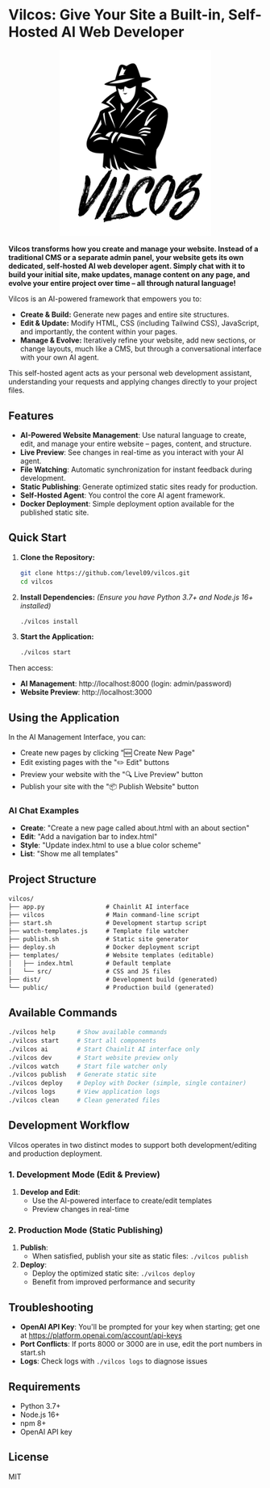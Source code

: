 # Vilcos: Give Your Site a Built-in, Self-Hosted AI Web Developer

<p align="center">
  <img src="https://raw.githubusercontent.com/level09/vilcos/master/assets/vilcos.png" alt="Vilcos Logo" width="300"/>
</p>

**Vilcos transforms how you create and manage your website. Instead of a traditional CMS or a separate admin panel, your website gets its own dedicated, self-hosted AI web developer agent. Simply chat with it to build your initial site, make updates, manage content on any page, and evolve your entire project over time – all through natural language!**

Vilcos is an AI-powered framework that empowers you to:
-   **Create & Build:** Generate new pages and entire site structures.
-   **Edit & Update:** Modify HTML, CSS (including Tailwind CSS), JavaScript, and importantly, the content within your pages.
-   **Manage & Evolve:** Iteratively refine your website, add new sections, or change layouts, much like a CMS, but through a conversational interface with your own AI agent.

This self-hosted agent acts as your personal web development assistant, understanding your requests and applying changes directly to your project files.

## Features

- **AI-Powered Website Management**: Use natural language to create, edit, and manage your entire website – pages, content, and structure.
- **Live Preview**: See changes in real-time as you interact with your AI agent.
- **File Watching**: Automatic synchronization for instant feedback during development.
- **Static Publishing**: Generate optimized static sites ready for production.
- **Self-Hosted Agent**: You control the core AI agent framework.
- **Docker Deployment**: Simple deployment option available for the published static site.

## Quick Start

1.  **Clone the Repository:**
    ```bash
    git clone https://github.com/level09/vilcos.git
    cd vilcos
    ```

2.  **Install Dependencies:**
    *(Ensure you have Python 3.7+ and Node.js 16+ installed)*
    ```bash
    ./vilcos install
    ```

3.  **Start the Application:**
    ```bash
    ./vilcos start
    ```

Then access:
- **AI Management**: http://localhost:8000 (login: admin/password)
- **Website Preview**: http://localhost:3000

## Using the Application

In the AI Management Interface, you can:
- Create new pages by clicking "🆕 Create New Page" 
- Edit existing pages with the "✏️ Edit" buttons
- Preview your website with the "🔍 Live Preview" button
- Publish your site with the "📦 Publish Website" button

### AI Chat Examples
- **Create**: "Create a new page called about.html with an about section"
- **Edit**: "Add a navigation bar to index.html"
- **Style**: "Update index.html to use a blue color scheme"
- **List**: "Show me all templates"

## Project Structure

```
vilcos/
├── app.py                 # Chainlit AI interface
├── vilcos                 # Main command-line script
├── start.sh               # Development startup script
├── watch-templates.js     # Template file watcher
├── publish.sh             # Static site generator
├── deploy.sh              # Docker deployment script
├── templates/             # Website templates (editable)
│   ├── index.html         # Default template
│   └── src/               # CSS and JS files
├── dist/                  # Development build (generated)
└── public/                # Production build (generated)
```

## Available Commands

```bash
./vilcos help      # Show available commands
./vilcos start     # Start all components
./vilcos ai        # Start Chainlit AI interface only
./vilcos dev       # Start website preview only
./vilcos watch     # Start file watcher only
./vilcos publish   # Generate static site
./vilcos deploy    # Deploy with Docker (simple, single container)
./vilcos logs      # View application logs
./vilcos clean     # Clean generated files
```

## Development Workflow

Vilcos operates in two distinct modes to support both development/editing and production deployment.

### 1. Development Mode (Edit & Preview)
1. **Develop and Edit**:
   - Use the AI-powered interface to create/edit templates
   - Preview changes in real-time

### 2. Production Mode (Static Publishing)
1. **Publish**:
   - When satisfied, publish your site as static files: `./vilcos publish`
2. **Deploy**:
   - Deploy the optimized static site: `./vilcos deploy`
   - Benefit from improved performance and security

## Troubleshooting

- **OpenAI API Key**: You'll be prompted for your key when starting; get one at https://platform.openai.com/account/api-keys
- **Port Conflicts**: If ports 8000 or 3000 are in use, edit the port numbers in start.sh
- **Logs**: Check logs with `./vilcos logs` to diagnose issues

## Requirements

- Python 3.7+
- Node.js 16+
- npm 8+
- OpenAI API key

## License

MIT 